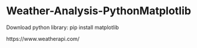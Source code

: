 # Weather-Analysis-PythonMatplotlib
Download python library: pip install matplotlib


<link>https://www.weatherapi.com/</link>
